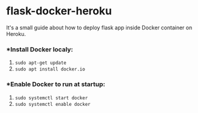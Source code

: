 # flask-docker-heroku
It's a small guide about how to deploy flask app inside Docker container on Heroku.

### *Install Docker localy:
1. ```sudo apt-get update```
2. ```sudo apt install docker.io```

### *Enable Docker to run at startup:
1. ```sudo systemctl start docker```
2. ```sudo systemctl enable docker```


